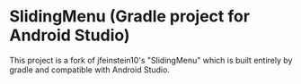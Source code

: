 SlidingMenu (Gradle project for Android Studio)
===========

This project is a fork of jfeinstein10's "SlidingMenu" which is built entirely by gradle and compatible with Android Studio.
